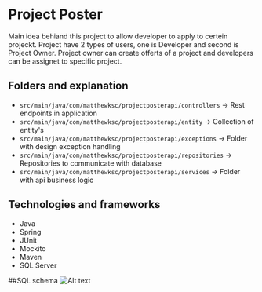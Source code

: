 # Project Poster
Main idea behiand this project to allow developer to apply to certein projeckt.
Project have 2 types of users, one is Developer and second is Project Owner.
Project owner can create offerts of a project and developers can be assignet
to specific project.

## Folders and explanation

* `src/main/java/com/matthewksc/projectposterapi/controllers` -> Rest endpoints in application
* `src/main/java/com/matthewksc/projectposterapi/entity` -> Collection of entity's
* `src/main/java/com/matthewksc/projectposterapi/exceptions` -> Folder with design exception handling 
* `src/main/java/com/matthewksc/projectposterapi/repositories` -> Repositories to communicate with database
* `src/main/java/com/matthewksc/projectposterapi/services` -> Folder with api business logic


## Technologies and frameworks

* Java
* Spring
* JUnit
* Mockito
* Maven
* SQL Server

##SQL schema
![Alt text](https://github.com/MatthewKsc/project-poster-api/tree/master/src/main/resources/static/SQLschema.jpg?raw=true "SQL schema")
